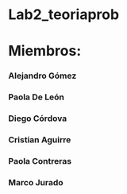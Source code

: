 # Lab2_teoriaprob

# Miembros:
### Alejandro Gómez
### Paola De León
### Diego Córdova
### Cristian Aguirre
### Paola Contreras
### Marco Jurado
